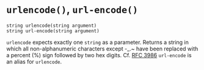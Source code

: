 # `urlencode()`, `url-encode()`

```
string urlencode(string argument)
string url-encode(string argument)
```

`urlencode` expects exactly one `string` as a parameter. Returns a string in which all non-alphanumeric characters except -_.~ have been replaced with a percent (%) sign followed by two hex digits. Cf. [RFC 3986](http://www.faqs.org/rfcs/rfc3986.html)
`url-encode` is an alias for `urlencode`.
